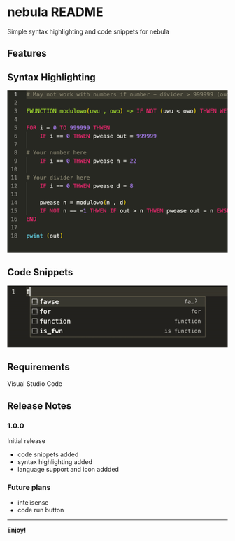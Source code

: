 # nebula README

Simple syntax highlighting and code snippets for nebula


## Features

## Syntax Highlighting
![Syntax highlighting](Images/highlighting.png)
## Code Snippets
![Syntax snippets](Images/snippets.gif)

## Requirements

Visual Studio Code

## Release Notes

### 1.0.0

Initial release
 - code snippets added
 - syntax highlighting added
 - language support and icon addded

 ### Future plans

 - intelisense
 - code run button

-----------------------------------------------------------------------------------------------------------

**Enjoy!**
